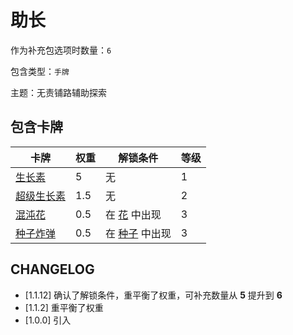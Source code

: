 # 助长

作为补充包选项时数量：`6`

包含类型：`手牌`

主题：无责铺路辅助探索

## 包含卡牌

卡牌 | 权重 | 解锁条件 | 等级
--- | --- | --- | ---
[生长素](../卡牌/生长素.md) | 5 | 无 | 1
[超级生长素](../卡牌/超级生长素.md) | 1.5 | 无 | 2
[混沌花](../卡牌/混沌花.md) | 0.5 | 在 [花](花.md) 中出现 | 3
[种子炸弹](../卡牌/种子炸弹.md) | 0.5 | 在 [种子](种子.md) 中出现 | 3

## CHANGELOG

- [1.1.12] 确认了解锁条件，重平衡了权重，可补充数量从 **5** 提升到 **6**
- [1.1.2] 重平衡了权重
- [1.0.0] 引入
